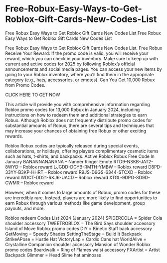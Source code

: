 # Free-Robux-Easy-Ways-to-Get-Roblox-Gift-Cards-New-Codes-List
Free Robux Easy Ways to Get Roblox Gift Cards New Codes List
Free Robux Easy Ways to Get Roblox Gift Cards New Codes List


Free Robux Easy Ways to Get Roblox Gift Cards New Codes List. Free Robux Receive Your Reward: If the promo code is valid, you will receive your reward, which you can check in your inventory. Make sure to keep up with current and active codes for 2025 by following Roblox’s official announcements and social media pages. You can access your new items by going to your Roblox inventory, where you’ll find them in the appropriate category (e.g., hats, accessories, or emotes). Can You Get 10,000 Robux from Promo Codes.
 
CLICK HERE TO GET NOW
 
This article will provide you with comprehensive information regarding Roblox promo codes for 13,000 Robux in January 2024, including instructions on how to redeem them and additional strategies to earn Robux. Although Roblox does not frequently distribute promo codes for substantial amounts of Robux, there are several tips and techniques that may increase your chances of obtaining free Robux or other exciting rewards.

Roblox Robux codes are typically released during special events, collaborations, or holidays, offering players complimentary cosmetic items such as hats, t-shirts, and backpacks.
Active Roblox Robux Free Code In January
BANANNANANANA – Nanner Ringer Emote
RTD9-NSKB-JAT2-8WYD – Roblox reward
LJGDD-DGYB-RMTH-YMBW – Roblox reward
D8PD-33YY-B3KP-HHRT – Roblox reward
R9JS-D9GS-6344-STCXD – Roblox reward
WDCT-DD21-RKJ6-UACD – Roblox reward
XTGL-9DPO-SD9D-CWMR – Roblox reward
 
However, when it comes to large amounts of Robux, promo codes for these are incredibly rare. Instead, players are more likely to find opportunities to earn Robux through various methods like game development, group payouts, and more.

Roblox redeem Codes List 2024 (January 2024)
SPIDERCOLA = Spider Cola shoulder accessory
TWEETROBLOX = The Bird Says shoulder accessory
Island of Move Roblox promo codes
DIY = Kinetic Staff back accessory
GetMoving = Speedy Shades
SettingTheStage = Build It Backpack
StrikeAPose = Hustle Hat
VictoryLap = Cardio Cans hat
WorldAlive = Crystalline Companion shoulder accessory
Mansion of Wonder Roblox promo codes
Boardwalk = Ring of Flames waist accessory
FXArtist = Artist Backpack
Glimmer = Head Slime hat aminosss


